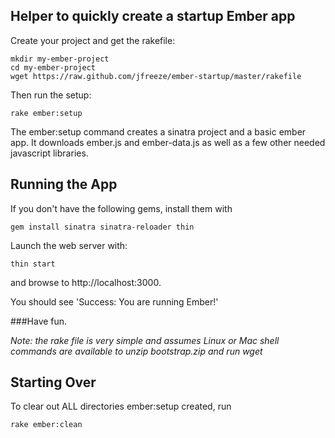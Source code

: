 ## Helper to quickly create a startup Ember app

Create your project and get the rakefile:

    mkdir my-ember-project
    cd my-ember-project
    wget https://raw.github.com/jfreeze/ember-startup/master/rakefile

Then run the setup:

    rake ember:setup

The ember:setup command creates a sinatra project and a basic ember app.
It downloads ember.js and ember-data.js as well as a few other needed javascript libraries.

## Running the App

If you don't have the following gems, install them with

    gem install sinatra sinatra-reloader thin 

Launch the web server with:

    thin start

and browse to http://localhost:3000.

You should see 'Success: You are running Ember!'

###Have fun.

*Note: the rake file is very simple and assumes Linux or Mac shell commands are available to unzip bootstrap.zip and run wget*


## Starting Over

To clear out ALL directories ember:setup created, run

    rake ember:clean

